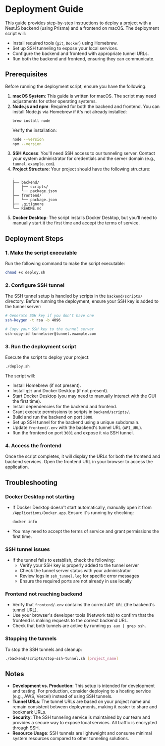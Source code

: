 # Deployment Guide

This guide provides step-by-step instructions to deploy a project with a NestJS backend (using Prisma) and a frontend on macOS. The deployment script will:

- Install required tools (`git`, `Docker`) using Homebrew.
- Set up SSH tunneling to expose your local services.
- Configure the backend and frontend with appropriate tunnel URLs.
- Run both the backend and frontend, ensuring they can communicate.

## Prerequisites

Before running the deployment script, ensure you have the following:

1. **macOS System**: This guide is written for macOS. The script may need adjustments for other operating systems.
2. **Node.js and npm**: Required for both the backend and frontend. You can install Node.js via Homebrew if it's not already installed:
   ```bash
   brew install node
   ```
   Verify the installation:
   ```bash
   node --version
   npm --version
   ```
3. **SSH Access**: You'll need SSH access to our tunneling server. Contact your system administrator for credentials and the server domain (e.g., `tunnel.example.com`).
4. **Project Structure**: Your project should have the following structure:
   ```
   .
   ├── backend/
   │   ├── scripts/
   │   └── package.json
   ├── frontend/
   │   └── package.json
   ├── .gitignore
   └── README.md
   ```
5. **Docker Desktop**: The script installs Docker Desktop, but you'll need to manually start it the first time and accept the terms of service.

## Deployment Steps

### 1. Make the script executable

Run the following command to make the script executable:

```bash
chmod +x deploy.sh
```

### 2. Configure SSH tunnel

The SSH tunnel setup is handled by scripts in the `backend/scripts/` directory. Before running the deployment, ensure your SSH key is added to the tunnel server:

```bash
# Generate SSH key if you don't have one
ssh-keygen -t rsa -b 4096

# Copy your SSH key to the tunnel server
ssh-copy-id tunneluser@tunnel.example.com
```

### 3. Run the deployment script

Execute the script to deploy your project:

```bash
./deploy.sh
```

The script will:
- Install Homebrew (if not present).
- Install `git` and Docker Desktop (if not present).
- Start Docker Desktop (you may need to manually interact with the GUI the first time).
- Install dependencies for the backend and frontend.
- Grant execute permissions to scripts in `backend/scripts/`.
- Build and run the backend on port `3000`.
- Set up SSH tunnel for the backend using a unique subdomain.
- Update `frontend/.env` with the backend's tunnel URL (`API_URL`).
- Run the frontend on port `3001` and expose it via SSH tunnel.

### 4. Access the frontend

Once the script completes, it will display the URLs for both the frontend and backend services. Open the frontend URL in your browser to access the application.

## Troubleshooting

### Docker Desktop not starting
- If Docker Desktop doesn't start automatically, manually open it from `/Applications/Docker.app`. Ensure it's running by checking:
  ```bash
  docker info
  ```
- You may need to accept the terms of service and grant permissions the first time.

### SSH tunnel issues
- If the tunnel fails to establish, check the following:
  - Verify your SSH key is properly added to the tunnel server
  - Check the tunnel server status with your administrator
  - Review logs in `ssh_tunnel.log` for specific error messages
  - Ensure the required ports are not already in use locally

### Frontend not reaching backend
- Verify that `frontend/.env` contains the correct `API_URL` (the backend's tunnel URL).
- Use your browser's developer tools (Network tab) to confirm that the frontend is making requests to the correct backend URL.
- Check that both tunnels are active by running `ps aux | grep ssh`.

### Stopping the tunnels

To stop the SSH tunnels and cleanup:

```bash
./backend/scripts/stop-ssh-tunnel.sh [project_name]
```

## Notes

- **Development vs. Production**: This setup is intended for development and testing. For production, consider deploying to a hosting service (e.g., AWS, Vercel) instead of using SSH tunnels.
- **Tunnel URLs**: The tunnel URLs are based on your project name and remain consistent between deployments, making it easier to share and bookmark URLs.
- **Security**: The SSH tunneling service is maintained by our team and provides a secure way to expose local services. All traffic is encrypted through SSH.
- **Resource Usage**: SSH tunnels are lightweight and consume minimal system resources compared to other tunneling solutions.
